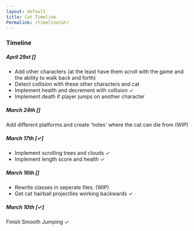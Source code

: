 ```yaml
---
layout: default
title: Cat Timeline
Permalink: /timelineCat/
---
```


### Timeline ###

##### April 29st [] #####

* Add other characters (at the least have them scroll with the game and the ability to walk back and forth)
* Detect collision with these other characters and cat
* Implement health and decrement with collision ✓
* Implement death if player jumps on another character

##### March 24th [] #####

Add different platforms and create 'holes' where the cat can die from (WIP)

##### March 17th [✓] #####

* Implement scrolling trees and clouds ✓
* Implement length score and health ✓

##### March 16th [] #####

* Rewrite classes in seperate files. (WIP)
* Get cat hairball projectiles working backwards ✓

##### March 10th [✓] #####

Finish Smooth Jumping ✓

